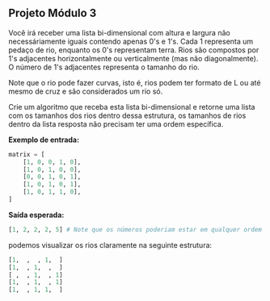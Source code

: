 ## Projeto Módulo 3

Você irá receber uma lista bi-dimensional com altura e largura não necessáriamente iguais contendo apenas 0's e 1's. Cada 1 representa um pedaço de rio, enquanto os 0's representam terra. Rios são compostos por 1's adjacentes horizontalmente ou verticalmente (mas não diagonalmente). O número de 1's adjacentes representa o tamanho do rio.

Note que o rio pode fazer curvas, isto é, rios podem ter formato de L ou até mesmo de cruz e são considerados um rio só.

Crie um algoritmo que receba esta lista bi-dimensional e retorne uma lista com os tamanhos dos rios dentro dessa estrutura, os tamanhos de rios dentro da lista resposta não precisam ter uma ordem específica.

**Exemplo de entrada:**

```python
matrix = [
    [1, 0, 0, 1, 0],
    [1, 0, 1, 0, 0],
    [0, 0, 1, 0, 1],
    [1, 0, 1, 0, 1],
    [1, 0, 1, 1, 0],
]
```

**Saída esperada:**

```python
[1, 2, 2, 2, 5] # Note que os números poderiam estar em qualquer ordem dentro da lista
```

podemos visualizar os rios claramente na seguinte estrutura:

```python
[1,  ,  , 1,  ]
[1,  , 1,  ,  ]
[ ,  , 1,  , 1]
[1,  , 1,  , 1]
[1,  , 1, 1,  ]
```